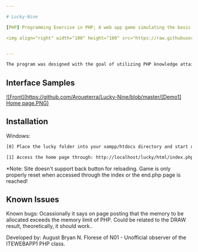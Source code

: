 ```yaml
---

# Lucky-Nine

[PHP] Programming Exercise in PHP; A web app game simulating the basic functions in a round of lucky nine.

<img align="right" width="100" height="100" src="https://raw.githubusercontent.com/Aroueterra/Lucky-Nine/master/lucker.png">


---
```





```sh
The program was designed with the goal of utilizing PHP knowledge attained from the PHP ITEWEBAPP1 class of 2017
```

## Interface Samples

[![Front](https://github.com/Aroueterra/Lucky-Nine/blob/master/[Demo1] Home page.PNG)]()


## Installation

Windows:

```sh
[0] Place the lucky folder into your xampp/htdocs directory and start up the server.

[1] Access the home page through: http://localhost/lucky/html/index.php
```

*Note: Site doesn't support back button for reloading. Game is only properly reset when accessed through the index or the end.php page is reached!

## Known Issues

Known bugs: Ocassionally it says on page posting that the memory to be allocated exceeds the memory limit of PHP. Could be related to the DRAW result, theoretically, it should work..












Developed by: August Bryan N. Florese of N01 - Unofficial observer of the ITEWEBAPP1 PHP class.

